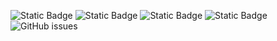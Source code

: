 ![Static Badge](https://img.shields.io/badge/blacklists-60-000000) ![Static Badge](https://img.shields.io/badge/blacklisted-3070718-cc0000) ![Static Badge](https://img.shields.io/badge/whitelisted-2244-00CC00) ![Static Badge](https://img.shields.io/badge/streaming_blacklist-28107-000000) ![GitHub issues](https://img.shields.io/github/issues/fabriziosalmi/blacklists)
